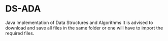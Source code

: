 # DS-ADA
Java Implementation of Data Structures and Algorithms
It is advised to download and save all files in the same folder or one will have to import the required files.   
